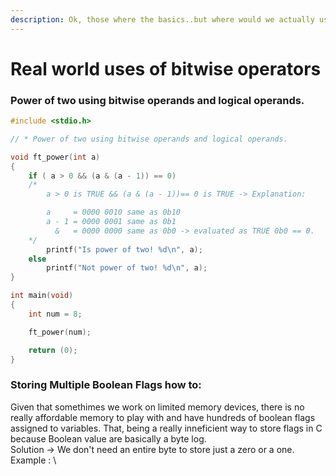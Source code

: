 ```yaml
---
description: Ok, those where the basics..but where would we actually use it?
---
```


# Real world uses of bitwise operators

### Power of two using bitwise operands and logical operands.

```c
#include <stdio.h>

// * Power of two using bitwise operands and logical operands.

void ft_power(int a)
{
	if ( a > 0 && (a & (a - 1)) == 0)
	/*
		a > 0 is TRUE && (a & (a - 1))== 0 is TRUE -> Explanation:

		a     = 0000 0010 same as 0b10
		a - 1 = 0000 0001 same as 0b1
		  &   = 0000 0000 same as 0b0 -> evaluated as TRUE 0b0 == 0.
	*/
		printf("Is power of two! %d\n", a);
	else
		printf("Not power of two! %d\n", a);
}

int main(void)
{
	int num = 8;

	ft_power(num);

	return (0);
}
```

### Storing Multiple Boolean Flags how to:

Given that somethimes we work on limited memory devices, there is no really affordable memory to play with and have hundreds of boolean flags assigned to variables. That, being a really inneficient way to store flags in C because Boolean value are basically a byte log. \
Solution -> We don't need an entire byte to store just a zero or a one.\
Example : \


